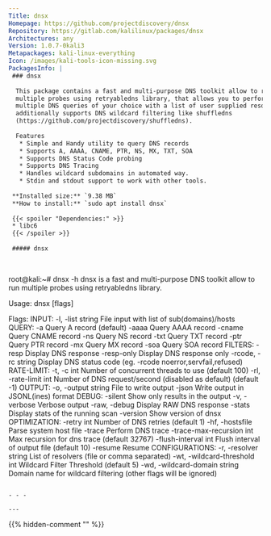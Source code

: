```yaml
---
Title: dnsx
Homepage: https://github.com/projectdiscovery/dnsx
Repository: https://gitlab.com/kalilinux/packages/dnsx
Architectures: any
Version: 1.0.7-0kali3
Metapackages: kali-linux-everything 
Icon: /images/kali-tools-icon-missing.svg
PackagesInfo: |
 ### dnsx
 
  This package contains a fast and multi-purpose DNS toolkit allow to run
  multiple probes using retryabledns library, that allows you to perform
  multiple DNS queries of your choice with a list of user supplied resolvers,
  additionally supports DNS wildcard filtering like shuffledns
  (https://github.com/projectdiscovery/shuffledns).
   
  Features
   * Simple and Handy utility to query DNS records
   * Supports A, AAAA, CNAME, PTR, NS, MX, TXT, SOA
   * Supports DNS Status Code probing
   * Supports DNS Tracing
   * Handles wildcard subdomains in automated way.
   * Stdin and stdout support to work with other tools.
 
 **Installed size:** `9.38 MB`  
 **How to install:** `sudo apt install dnsx`  
 
 {{< spoiler "Dependencies:" >}}
 * libc6 
 {{< /spoiler >}}
 
 ##### dnsx
 
 
 ```
 root@kali:~# dnsx -h
 dnsx is a fast and multi-purpose DNS toolkit allow to run multiple probes using retryabledns library.
 
 Usage:
   dnsx [flags]
 
 Flags:
 INPUT:
    -l, -list string  File input with list of sub(domains)/hosts
 QUERY:
    -a      Query A record (default)
    -aaaa   Query AAAA record
    -cname  Query CNAME record
    -ns     Query NS record
    -txt    Query TXT record
    -ptr    Query PTR record
    -mx     Query MX record
    -soa    Query SOA record
 FILTERS:
    -resp               Display DNS response
    -resp-only          Display DNS response only
    -rcode, -rc string  Display DNS status code (eg. -rcode noerror,servfail,refused)
 RATE-LIMIT:
    -t, -c int            Number of concurrent threads to use (default 100)
    -rl, -rate-limit int  Number of DNS request/second (disabled as default) (default -1)
 OUTPUT:
    -o, -output string  File to write output
    -json               Write output in JSONL(ines) format
 DEBUG:
    -silent       Show only results in the output
    -v, -verbose  Verbose output
    -raw, -debug  Display RAW DNS response
    -stats        Display stats of the running scan
    -version      Show version of dnsx
 OPTIMIZATION:
    -retry int                Number of DNS retries (default 1)
    -hf, -hostsfile           Parse system host file
    -trace                    Perform DNS trace
    -trace-max-recursion int  Max recursion for dns trace (default 32767)
    -flush-interval int       Flush interval of output file (default 10)
    -resume                   Resume
 CONFIGURATIONS:
    -r, -resolver string          List of resolvers (file or comma separated)
    -wt, -wildcard-threshold int  Wildcard Filter Threshold (default 5)
    -wd, -wildcard-domain string  Domain name for wildcard filtering (other flags will be ignored)
 ```
 
 - - -
 
---
```

{{% hidden-comment "<!--Do not edit anything above this line-->" %}}

